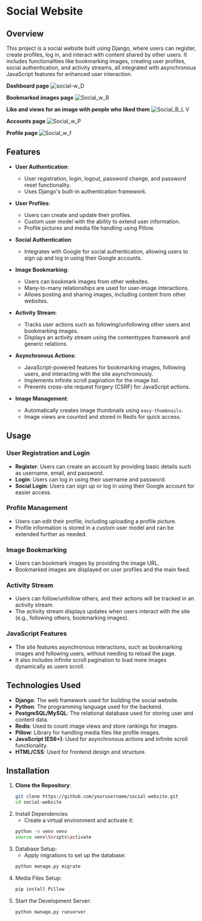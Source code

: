 # Social Website

## Overview
This project is a social website built using Django, where users can register, create profiles, log in, and interact with content shared by other users. It includes functionalities like bookmarking images, creating user profiles, social authentication, and activity streams, all integrated with asynchronous JavaScript features for enhanced user interaction.

**Dashboard page**
![social-w_D](https://github.com/user-attachments/assets/72a74805-90a3-45dc-ad8d-f865c559ad99)

**Bookmarked images page**
![Social_w_B](https://github.com/user-attachments/assets/de76ea5b-17a3-4e1f-92e3-ab65260a732c)

**Like and views for an image with people who liked them**
![Social_B_L V](https://github.com/user-attachments/assets/20a77a64-463f-4275-a1fa-2f78f7a3f1e9)

**Accounts page**
![Social_w_P](https://github.com/user-attachments/assets/2613102e-af54-49d2-a6b6-f0feef364866)

**Profile page**
![Social_w_f](https://github.com/user-attachments/assets/9648366a-9cb2-4ea4-bfbe-4aa9a4f24eb0)





## Features

- **User Authentication**:
  - User registration, login, logout, password change, and password reset functionality.
  - Uses Django's built-in authentication framework.
  
- **User Profiles**:
  - Users can create and update their profiles.
  - Custom user model with the ability to extend user information.
  - Profile pictures and media file handling using Pillow.

- **Social Authentication**:
  - Integrates with Google for social authentication, allowing users to sign up and log in using their Google accounts.
  
- **Image Bookmarking**:
  - Users can bookmark images from other websites.
  - Many-to-many relationships are used for user-image interactions.
  - Allows posting and sharing images, including content from other websites.

- **Activity Stream**:
  - Tracks user actions such as following/unfollowing other users and bookmarking images.
  - Displays an activity stream using the contenttypes framework and generic relations.

- **Asynchronous Actions**:
  - JavaScript-powered features for bookmarking images, following users, and interacting with the site asynchronously.
  - Implements infinite scroll pagination for the image list.
  - Prevents cross-site request forgery (CSRF) for JavaScript actions.

- **Image Management**:
  - Automatically creates image thumbnails using `easy-thumbnails`.
  - Image views are counted and stored in Redis for quick access.
 
## Usage

### User Registration and Login
- **Register**: Users can create an account by providing basic details such as username, email, and password.
- **Login**: Users can log in using their username and password.
- **Social Login**: Users can sign up or log in using their Google account for easier access.

### Profile Management
- Users can edit their profile, including uploading a profile picture.
- Profile information is stored in a custom user model and can be extended further as needed.

### Image Bookmarking
- Users can bookmark images by providing the image URL.
- Bookmarked images are displayed on user profiles and the main feed.

### Activity Stream
- Users can follow/unfollow others, and their actions will be tracked in an activity stream.
- The activity stream displays updates when users interact with the site (e.g., following others, bookmarking images).

### JavaScript Features
- The site features asynchronous interactions, such as bookmarking images and following users, without needing to reload the page.
- It also includes infinite scroll pagination to load more images dynamically as users scroll.

## Technologies Used
- **Django**: The web framework used for building the social website.
- **Python**: The programming language used for the backend.
- **PostgreSQL/MySQL**: The relational database used for storing user and content data.
- **Redis**: Used to count image views and store rankings for images.
- **Pillow**: Library for handling media files like profile images.
- **JavaScript (ES6+)**: Used for asynchronous actions and infinite scroll functionality.
- **HTML/CSS**: Used for frontend design and structure.

## Installation

1. **Clone the Repository**:
   ```bash
   git clone https://github.com/yourusername/social-website.git
   cd social-website
2. Install Dependencies
   - Create a virtual environment and activate it:
   ```bash
   python -m venv venv
   source venv\Scripts\activate
3. Database Setup:
   - Apply migrations to set up the database:
   ```bash
   python manage.py migrate
   ```
4. Media Files Setup:
   ```bash
   pip install Pillow
   ```
5. Start the Development Server:
   ```bash
   python manage.py runserver
   ```
